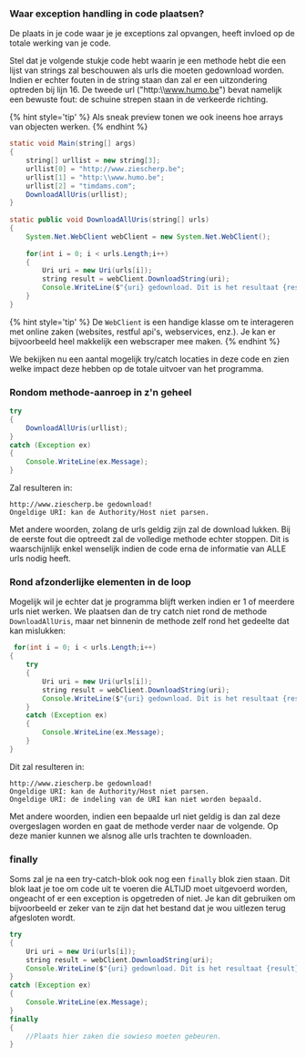 ### Waar exception handling in code plaatsen?

De plaats in je code waar je je exceptions zal opvangen, heeft invloed op de totale werking van je code. 

Stel dat je volgende stukje code hebt waarin je een methode hebt die een lijst van strings zal beschouwen als urls die moeten gedownload worden.  Indien er echter fouten in de string staan dan zal er een uitzondering optreden bij lijn 16. De tweede url ("http:\\\\www.humo.be") bevat namelijk een bewuste fout: de schuine strepen staan in de verkeerde richting.

{% hint style='tip' %}
Als sneak preview tonen we ook ineens hoe arrays van objecten werken.
{% endhint %}


```java
static void Main(string[] args)
{
    string[] urllist = new string[3];
    urllist[0] = "http://www.ziescherp.be";
    urllist[1] = "http:\\www.humo.be";
    urllist[2] = "timdams.com";
    DownloadAllUris(urllist);
}
 
static public void DownloadAllUris(string[] urls)
{
    System.Net.WebClient webClient = new System.Net.WebClient();
 
    for(int i = 0; i < urls.Length;i++)
    {
        Uri uri = new Uri(urls[i]);
        string result = webClient.DownloadString(uri);
        Console.WriteLine($"{uri} gedownload. Dit is het resultaat {result}");
    }
}
```

{% hint style='tip' %}
De ``WebClient`` is een handige klasse om te interageren met online zaken (websites, restful api's, webservices, enz.). Je kan er bijvoorbeeld heel makkelijk een webscraper mee maken.
{% endhint %}


We bekijken nu een aantal mogelijk try/catch locaties in deze code en zien welke impact deze hebben op de totale uitvoer van het programma.

### Rondom methode-aanroep in z'n geheel

```java
try
{
    DownloadAllUris(urllist);
}
catch (Exception ex)
{
    Console.WriteLine(ex.Message);
}
```

Zal resulteren in:


```text
http://www.ziescherp.be gedownload!
Ongeldige URI: kan de Authority/Host niet parsen.
```

Met andere woorden, zolang de urls geldig zijn zal de download lukken. Bij de eerste fout die optreedt zal de volledige methode echter stoppen. Dit is waarschijnlijk enkel wenselijk indien de code erna de informatie van ALLE urls nodig heeft.

### Rond afzonderlijke elementen in de loop

Mogelijk wil je echter dat je programma blijft werken indien er 1 of meerdere urls niet werken. We plaatsen dan de try catch niet rond de methode ``DownloadAllUris``, maar net binnenin de methode zelf rond het gedeelte dat kan mislukken:

```java
 for(int i = 0; i < urls.Length;i++)
{
    try
    {
        Uri uri = new Uri(urls[i]);
        string result = webClient.DownloadString(uri);
        Console.WriteLine($"{uri} gedownload. Dit is het resultaat {result}");
    }
    catch (Exception ex)
    {
        Console.WriteLine(ex.Message);
    }
}
```

Dit zal resulteren in:


```text
http://www.ziescherp.be gedownload!
Ongeldige URI: kan de Authority/Host niet parsen.
Ongeldige URI: de indeling van de URI kan niet worden bepaald.
```

Met andere woorden, indien een bepaalde url niet geldig is dan zal deze overgeslagen worden en gaat de methode verder naar de volgende. Op deze manier kunnen we alsnog alle urls trachten te downloaden.



### finally 
Soms zal je na een try-catch-blok ook nog een ``finally`` blok zien staan. Dit blok laat je toe om code uit te voeren die ALTIJD moet uitgevoerd worden, ongeacht of er een exception is opgetreden of niet. Je kan dit gebruiken om bijvoorbeeld er zeker van te zijn dat het bestand dat je wou uitlezen terug afgesloten wordt.

```java
try
{
    Uri uri = new Uri(urls[i]);
    string result = webClient.DownloadString(uri);
    Console.WriteLine($"{uri} gedownload. Dit is het resultaat {result}");
}
catch (Exception ex)
{
    Console.WriteLine(ex.Message);
}
finally
{
    //Plaats hier zaken die sowieso moeten gebeuren. 
}
```
